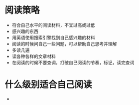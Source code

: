 # 阅读策略
* 符合自己水平的阅读材料，不宜过高或过低
* 感兴趣的东西
* 用英语使用搜索引擎找到自己感兴趣的材料
* 阅读的时候问自己一些问题，可以帮助自己思考并理解
* 多读几遍
* 读各种各样的文章材料
* 在阅读的时候不要查词，打破自己阅读的节奏，标记，读完查词
# 什么级别适合自己阅读
* 